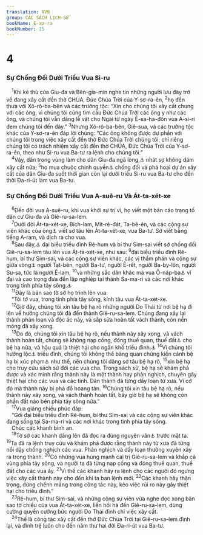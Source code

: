 ```yaml
---
translation: NVB
group: CÁC SÁCH LỊCH-SỬ
bookName: E-xơ-ra 
bookNumber: 15
---
```


<div class="title"><h1>4</h1><h3>Sự Chống Đối Dưới Triều Vua Si-ru </h3></div>
<span class="verse exo_4_1"> <sup>1</sup>Khi kẻ thù của Giu-đa và Bên-gia-min nghe tin những người lưu đày trở về đang xây cất đền thờ CHÚA, Đức Chúa Trời của Y-sơ-ra-ên, </span>
<span class="verse exo_4_2"><sup>2</sup>họ đến thưa với Xô-rô-ba-bên và các trưởng tộc: “Xin cho chúng tôi xây cất chung với các ông, vì chúng tôi cũng tìm cầu Đức Chúa Trời các ông y như các ông, và chúng tôi vẫn dâng lễ vật cho Ngài từ ngày Ê-sa-ha-đôn vua A-si-ri đem chúng tôi đến đây.” </span>
<span class="verse exo_4_3"><sup>3</sup>Nhưng Xô-rô-ba-bên, Giê-sua, và các trưởng tộc khác của Y-sơ-ra-ên đáp lời chúng: “Các ông không được dự phần với chúng tôi trong việc xây cất đền thờ Đức Chúa Trời chúng tôi, chỉ riêng chúng tôi có trách nhiệm xây cất đền thờ CHÚA, Đức Chúa Trời của Y-sơ-ra-ên, theo như Si-ru vua Ba-tư ra lệnh cho chúng tôi.” <br/></span>
<span class="verse exo_4_4"> <sup>4</sup>Vậy, dân trong vùng làm cho dân Giu-đa ngã lòng,<a data-toggle="tooltip" data-placement="bottom" title="Dịch từng chữ: làm cho đôi tay rủ xuống/yếu đi">⚓</a> nhát sợ không dám xây cất nữa; </span>
<span class="verse exo_4_5"><sup>5</sup>họ mua chuộc chính quyền<a data-toggle="tooltip" data-placement="bottom" title="Nt: các vị cố vấn">⚓</a> chống đối và phá hoại dự án xây cất của dân Giu-đa suốt thời gian còn lại dưới triều Si-ru vua Ba-tư cho đến thời Đa-ri-út làm vua Ba-tư. <br/></span>
<div class="title"><h3>Sự Chống Đối Dưới Triều Vua A-suê-ru Và Át-ta-xét-xe </h3></div>
<span class="verse exo_4_6"> <sup>6</sup>Đến đời vua A-suê-ru, khi vua khởi sự trị vì, họ viết một bản cáo trạng tố dân cư Giu-đa và Giê-ru-sa-lem. <br/></span>
<span class="verse exo_4_7"> <sup>7</sup>Dưới đời Át-ta-xét-xe, Bích-lam, Mít-rê-đát, Ta-bê-ên, và các cộng sự viên khác của ông<a data-toggle="tooltip" data-placement="bottom" title="Ctd: Ta-bê-ên và đồng nghiệp của ông hiệp với Mít-rê-đát viết sớ…">⚓</a> viết sớ tâu lên Át-ta-xét-xe, vua Ba-tư. Sớ viết bằng tiếng A-ram, và dịch ra cho vua. <br/></span>
<span class="verse exo_4_8"> <sup>8</sup>Sau đây,<a data-toggle="tooltip" data-placement="bottom" title="Đệm từ">⚓</a> đại biểu triều đình Rê-hum và bí thư Sim-sai viết sớ chống đối Giê-ru-sa-lem tâu lên vua Át-ta-xét-xe, như sau: </span>
<span class="verse exo_4_9"><sup>9</sup>đại biểu triều đình Rê-hum, bí thư Sim-sai, và các cộng sự viên khác, các vị thẩm phán và cộng sự giữa vòng<a data-toggle="tooltip" data-placement="bottom" title="Thêm vào cho rõ nghĩa">⚓</a> người Tạt-bên, người Ba-tư, người Ê-rết, người Ba-by-lôn, người Su-sa, tức là người Ê-lam, </span>
<span class="verse exo_4_10"><sup>10</sup>và những sắc dân khác mà vua Ô-náp-ba<a data-toggle="tooltip" data-placement="bottom" title="Tức là vua A-sua-ba-ni-banh">⚓</a> vĩ đại và cao trọng đưa đến lập nghiệp tại thành Sa-ma-ri và các nơi khác trong tỉnh phía tây sông.<a data-toggle="tooltip" data-placement="bottom" title="Sông Ơ-phơ-rát. Nt: Bên kia sông">⚓</a><br/></span>
<span class="verse exo_4_11"> <sup>11</sup>Đây là bản sao tờ sớ họ trình lên vua: <br/> “Tôi tớ vua, trong tỉnh phía tây sông, kính tâu vua Át-ta-xét-xe. <br/></span>
<span class="verse exo_4_12"> <sup>12</sup>Giờ đây, chúng tôi xin tâu bệ hạ rõ những người Do Thái từ nơi bệ hạ đi lên về hướng chúng tôi đã đến thành Giê-ru-sa-lem. Chúng đang xây lại thành phản loạn và độc ác này, và sắp sửa hoàn tất vách thành, còn nền móng đã xây xong. <br/></span>
<span class="verse exo_4_13"> <sup>13</sup>Do đó, chúng tôi xin tâu bệ hạ rõ, nếu thành này xây xong, và vách thành hoàn tất, chúng sẽ không nạp cống, đóng thuế quan, thuế đất<a data-toggle="tooltip" data-placement="bottom" title="Có thể là cống phẩm nhưng chưa rõ nghĩa là loại thuế gì">⚓</a> cho bệ hạ nữa, và hậu quả là thiệt hại cho ngân khố triều đình.<a data-toggle="tooltip" data-placement="bottom" title="Nt: và hậu quả là cuối cùng vua tôi sẽ chịu thiệt thòi">⚓</a></span>
<span class="verse exo_4_14"><sup>14</sup>Vì chúng tôi hưởng lộc<a data-toggle="tooltip" data-placement="bottom" title="Nt: ăn muối">⚓</a> triều đình, chúng tôi không thể bàng quan chứng kiến cảnh bệ hạ bị xúc phạm<a data-toggle="tooltip" data-placement="bottom" title="Nt: chứng kiến sự trần truồng của bệ hạ thật không thích hợp cho chúng tôi">⚓</a> như thế, nên chúng tôi dâng sớ tâu bệ hạ rõ, </span>
<span class="verse exo_4_15"><sup>15</sup>xin bệ hạ cho truy cứu sách sử đời các vua cha. Trong sách sử, bệ hạ sẽ khám phá được và xác minh rằng thành này là một thành hay phản nghịch, chuyên gây thiệt hại cho các vua và các tỉnh. Dân thành đã từng dấy loạn từ xưa. Vì cớ đó mà thành này bị phá đổ hoang tàn. </span>
<span class="verse exo_4_16"><sup>16</sup>Chúng tôi xin tâu bệ hạ rõ, nếu thành này xây xong, và vách thành hoàn tất, bấy giờ bệ hạ sẽ không còn phần đất nào bên phía tây sông nữa.” <br/></span>
<span class="verse exo_4_17"> <sup>17</sup>Vua giáng chiếu phúc đáp: <br/> “Gởi đại biểu triều đình Rê-hum, bí thư Sim-sai và các cộng sự viên khác đang sống tại Sa-ma-ri và các nơi khác trong tỉnh phía tây sông. <br/> Chúc các khanh bình an. <br/></span>
<span class="verse exo_4_18"> <sup>18</sup>Tờ sớ các khanh dâng lên đã đọc ra đúng nguyên văn<a data-toggle="tooltip" data-placement="bottom" title="MT: rõ ràng, tỏ tường">⚓</a> trước mặt ta. </span>
<span class="verse exo_4_19"><sup>19</sup>Ta đã ra lệnh truy cứu và khám phá được rằng thành này từ xưa đã từng nổi dậy chống nghịch các vua. Phản nghịch và dấy loạn thường xuyên xảy ra trong thành. </span>
<span class="verse exo_4_20"><sup>20</sup>Có những vua hùng mạnh cai trị Giê-ru-sa-lem và khắp cả vùng phía tây sông, và người ta đã từng nạp cống và đóng thuế quan, thuế đất cho các vua ấy. </span>
<span class="verse exo_4_21"><sup>21</sup>Vì thế các khanh hãy ra lệnh cho các người đó ngưng việc xây cất thành này cho đến khi ta ban lệnh mới. </span>
<span class="verse exo_4_22"><sup>22</sup>Các khanh hãy thận trọng, đừng chểnh mảng trong công tác này, kẻo việc rủi ro này gây thiệt hại cho triều đình.” <br/></span>
<span class="verse exo_4_23"> <sup>23</sup>Rê-hum, bí thư Sim-sai, và những cộng sự viên vừa nghe đọc xong bản sao tờ chiếu của vua Át-ta-xét-xe, liền hối hả đến Giê-ru-sa-lem, dùng cường quyền cưỡng bức người Do Thái đình chỉ việc xây cất. <br/></span>
<span class="verse exo_4_24"> <sup>24</sup>Thế là công tác xây cất đền thờ Đức Chúa Trời tại Giê-ru-sa-lem đình lại, và đình trệ luôn cho đến năm thư hai đời Đa-ri-út vua Ba-tư. <br/></span>
